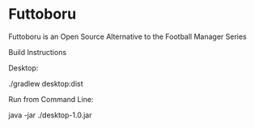 # Futtoboru
Futtoboru is an Open Source Alternative to the Football Manager Series

Build Instructions

Desktop:

./gradlew desktop:dist

Run from Command Line:

java -jar ./desktop-1.0.jar